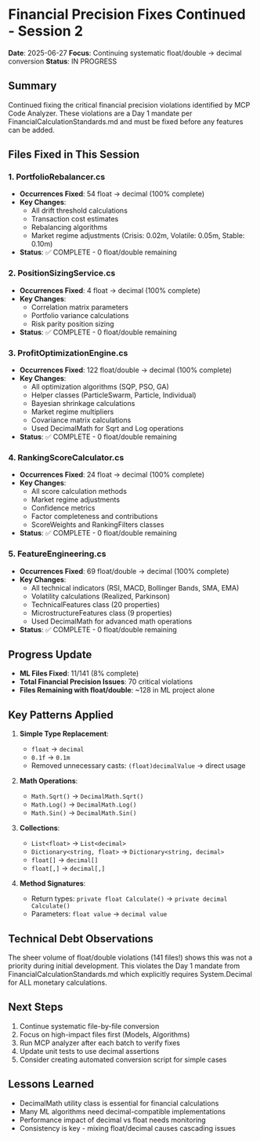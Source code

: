 # Financial Precision Fixes Continued - Session 2

**Date**: 2025-06-27
**Focus**: Continuing systematic float/double → decimal conversion
**Status**: IN PROGRESS

## Summary

Continued fixing the critical financial precision violations identified by MCP Code Analyzer. These violations are a Day 1 mandate per FinancialCalculationStandards.md and must be fixed before any features can be added.

## Files Fixed in This Session

### 1. PortfolioRebalancer.cs
- **Occurrences Fixed**: 54 float → decimal (100% complete)
- **Key Changes**:
  - All drift threshold calculations
  - Transaction cost estimates  
  - Rebalancing algorithms
  - Market regime adjustments (Crisis: 0.02m, Volatile: 0.05m, Stable: 0.10m)
- **Status**: ✅ COMPLETE - 0 float/double remaining

### 2. PositionSizingService.cs  
- **Occurrences Fixed**: 4 float → decimal (100% complete)
- **Key Changes**:
  - Correlation matrix parameters
  - Portfolio variance calculations
  - Risk parity position sizing
- **Status**: ✅ COMPLETE - 0 float/double remaining

### 3. ProfitOptimizationEngine.cs
- **Occurrences Fixed**: 122 float/double → decimal (100% complete)
- **Key Changes**:
  - All optimization algorithms (SQP, PSO, GA)
  - Helper classes (ParticleSwarm, Particle, Individual)
  - Bayesian shrinkage calculations
  - Market regime multipliers
  - Covariance matrix calculations
  - Used DecimalMath for Sqrt and Log operations
- **Status**: ✅ COMPLETE - 0 float/double remaining

### 4. RankingScoreCalculator.cs
- **Occurrences Fixed**: 24 float → decimal (100% complete)
- **Key Changes**:
  - All score calculation methods
  - Market regime adjustments
  - Confidence metrics
  - Factor completeness and contributions
  - ScoreWeights and RankingFilters classes
- **Status**: ✅ COMPLETE - 0 float/double remaining

### 5. FeatureEngineering.cs
- **Occurrences Fixed**: 69 float/double → decimal (100% complete)
- **Key Changes**:
  - All technical indicators (RSI, MACD, Bollinger Bands, SMA, EMA)
  - Volatility calculations (Realized, Parkinson)
  - TechnicalFeatures class (20 properties)
  - MicrostructureFeatures class (9 properties)
  - Used DecimalMath for advanced math operations
- **Status**: ✅ COMPLETE - 0 float/double remaining

## Progress Update

- **ML Files Fixed**: 11/141 (8% complete)
- **Total Financial Precision Issues**: 70 critical violations
- **Files Remaining with float/double**: ~128 in ML project alone

## Key Patterns Applied

1. **Simple Type Replacement**:
   - `float` → `decimal`
   - `0.1f` → `0.1m`
   - Removed unnecessary casts: `(float)decimalValue` → direct usage

2. **Math Operations**:
   - `Math.Sqrt()` → `DecimalMath.Sqrt()`
   - `Math.Log()` → `DecimalMath.Log()`
   - `Math.Sin()` → `DecimalMath.Sin()`

3. **Collections**:
   - `List<float>` → `List<decimal>`
   - `Dictionary<string, float>` → `Dictionary<string, decimal>`
   - `float[]` → `decimal[]`
   - `float[,]` → `decimal[,]`

4. **Method Signatures**:
   - Return types: `private float Calculate()` → `private decimal Calculate()`
   - Parameters: `float value` → `decimal value`

## Technical Debt Observations

The sheer volume of float/double violations (141 files!) shows this was not a priority during initial development. This violates the Day 1 mandate from FinancialCalculationStandards.md which explicitly requires System.Decimal for ALL monetary calculations.

## Next Steps

1. Continue systematic file-by-file conversion
2. Focus on high-impact files first (Models, Algorithms)
3. Run MCP analyzer after each batch to verify fixes
4. Update unit tests to use decimal assertions
5. Consider creating automated conversion script for simple cases

## Lessons Learned

- DecimalMath utility class is essential for financial calculations
- Many ML algorithms need decimal-compatible implementations
- Performance impact of decimal vs float needs monitoring
- Consistency is key - mixing float/decimal causes cascading issues